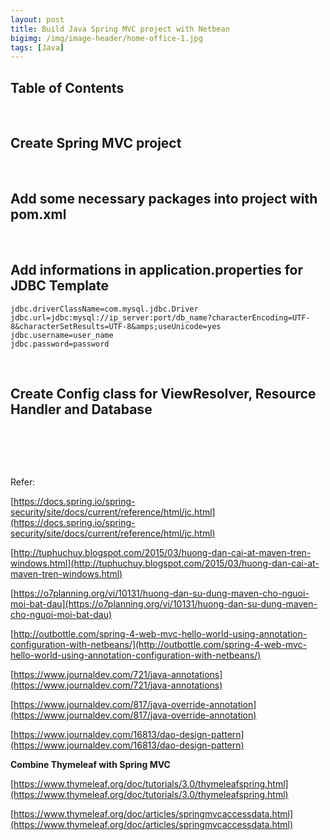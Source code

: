 ```yaml
---
layout: post
title: Build Java Spring MVC project with Netbean
bigimg: /img/image-header/home-office-1.jpg
tags: [Java]
---
```



## Table of Contents





<br>

## Create Spring MVC project



<br>

## Add some necessary packages into project with pom.xml





<br>

## Add informations in application.properties for JDBC Template



```
jdbc.driverClassName=com.mysql.jdbc.Driver
jdbc.url=jdbc:mysql://ip_server:port/db_name?characterEncoding=UTF-8&characterSetResults=UTF-8&amps;useUnicode=yes
jdbc.username=user_name
jdbc.password=password
```

<br>

## Create Config class for ViewResolver, Resource Handler and Database




<br>

## 




<br>

Refer: 

[https://docs.spring.io/spring-security/site/docs/current/reference/html/jc.html](https://docs.spring.io/spring-security/site/docs/current/reference/html/jc.html)

[http://tuphuchuy.blogspot.com/2015/03/huong-dan-cai-at-maven-tren-windows.html](http://tuphuchuy.blogspot.com/2015/03/huong-dan-cai-at-maven-tren-windows.html)

[https://o7planning.org/vi/10131/huong-dan-su-dung-maven-cho-nguoi-moi-bat-dau](https://o7planning.org/vi/10131/huong-dan-su-dung-maven-cho-nguoi-moi-bat-dau)

[http://outbottle.com/spring-4-web-mvc-hello-world-using-annotation-configuration-with-netbeans/](http://outbottle.com/spring-4-web-mvc-hello-world-using-annotation-configuration-with-netbeans/)

[https://www.journaldev.com/721/java-annotations](https://www.journaldev.com/721/java-annotations)

[https://www.journaldev.com/817/java-override-annotation](https://www.journaldev.com/817/java-override-annotation)

[https://www.journaldev.com/16813/dao-design-pattern](https://www.journaldev.com/16813/dao-design-pattern)


**Combine Thymeleaf with Spring MVC**

[https://www.thymeleaf.org/doc/tutorials/3.0/thymeleafspring.html](https://www.thymeleaf.org/doc/tutorials/3.0/thymeleafspring.html)

[https://www.thymeleaf.org/doc/articles/springmvcaccessdata.html](https://www.thymeleaf.org/doc/articles/springmvcaccessdata.html)


